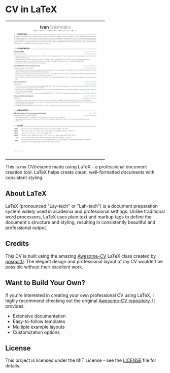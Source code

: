 # CV in LaTeX

<div align="center">
  <table>
    <tr>
      <td>
        <a href="./dist/cv.pdf">
          <img src="./dist/cv.png" width="300px" alt="CV Preview">
        </a>
      </td>
    </tr>
  </table>
</div>

This is my CV/resume made using LaTeX - a professional document creation tool. LaTeX helps create clean, well-formatted documents with consistent styling.

## About LaTeX

LaTeX (pronounced "Lay-tech" or "Lah-tech") is a document preparation system widely used in academia and professional settings. Unlike traditional word processors, LaTeX uses plain text and markup tags to define the document's structure and styling, resulting in consistently beautiful and professional output.

## Credits

This CV is built using the amazing [Awesome-CV](https://github.com/posquit0/Awesome-CV) LaTeX class created by [posquit0](https://github.com/posquit0). The elegant design and professional layout of my CV wouldn't be possible without their excellent work.

## Want to Build Your Own?

If you're interested in creating your own professional CV using LaTeX, I highly recommend checking out the original [Awesome-CV repository](https://github.com/posquit0/Awesome-CV). It provides:

- Extensive documentation
- Easy-to-follow templates
- Multiple example layouts
- Customization options

## License

This project is licensed under the MIT License - see the [LICENSE](LICENSE) file for details.
